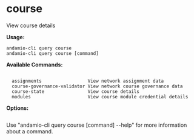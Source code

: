 # course
View course details



**Usage:**
```
andamio-cli query course
andamio-cli query course [command]
```


**Available Commands:**
```

  assignments                 View network assignment data
  course-governance-validator View network course governance data
  course-state                View course details
  modules                     View course module credential details

```

**Options:**
```

```

Use "andamio-cli query course [command] --help" for more information about a command.
